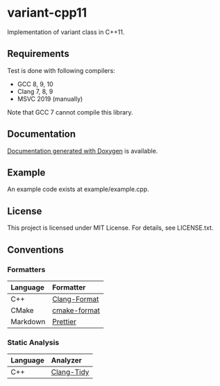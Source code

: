 # variant-cpp11

Implementation of variant class in C++11.

## Requirements

Test is done with following compilers:

- GCC 8, 9, 10
- Clang 7, 8, 9
- MSVC 2019 (manually)

Note that GCC 7 cannot compile this library.

## Documentation

[Documentation generated with Doxygen](https://musicscience37.gitlab.io/variant-cpp11/)
is available.

## Example

An example code exists at example/example.cpp.

## License

This project is licensed under MIT License.
For details, see LICENSE.txt.

## Conventions

### Formatters

| Language | Formatter                                                    |
| :------- | :----------------------------------------------------------- |
| C++      | [Clang-Format](https://clang.llvm.org/docs/ClangFormat.html) |
| CMake    | [cmake-format](https://github.com/cheshirekow/cmake_format)  |
| Markdown | [Prettier](https://prettier.io/)                             |

### Static Analysis

| Language | Analyzer                                               |
| :------- | :----------------------------------------------------- |
| C++      | [Clang-Tidy](https://clang.llvm.org/extra/clang-tidy/) |
